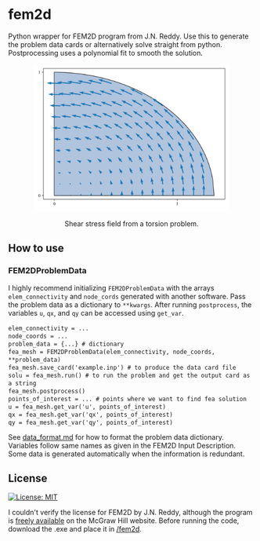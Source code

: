 # fem2d
Python wrapper for FEM2D program from J.N. Reddy. Use this to generate the problem data cards or alternatively solve straight from python. Postprocessing uses a polynomial fit to smooth the solution.

<p align="center">
<img src="/example problem/vector field.png" alt="drawing" width="400"/>
</p>
<p align="center">
Shear stress field from a torsion problem.
</p>

## How to use
### FEM2DProblemData
I highly recommend initializing `FEM2DProblemData` with the arrays `elem_connectivity` and `node_cords` generated with another software. Pass the problem data as a dictionary to `**kwargs`. After running `postprocess`, the variables `u`, `qx`, and `qy` can be accessed using `get_var`.
```
elem_connectivity = ...
node_coords = ...
problem_data = {...} # dictionary
fea_mesh = FEM2DProblemData(elem_connectivity, node_coords, **problem_data)
fea_mesh.save_card('example.inp') # to produce the data card file
solu = fea_mesh.run() # to run the problem and get the output card as a string
fea_mesh.postprocess()
points_of_interest = ... # points where we want to find fea solution
u = fea_mesh.get_var('u', points_of_interest)
qx = fea_mesh.get_var('qx', points_of_interest)
qy = fea_mesh.get_var('qy', points_of_interest)
```
See [data_format.md](data_format.md) for how to format the problem data dictionary. Variables follow same names as given in the FEM2D Input Description. Some data is generated automatically when the information is redundant.

## License
[![License: MIT](https://img.shields.io/badge/License-MIT-yellow.svg)](https://opensource.org/licenses/MIT)

I couldn't verify the license for FEM2D by J.N. Reddy, although the program is [freely available](https://highered.mheducation.com/sites/0072466855/student_view0/executables.html) on the McGraw Hill website. Before running the code, download the .exe and place it in [/fem2d](/fem2d).
